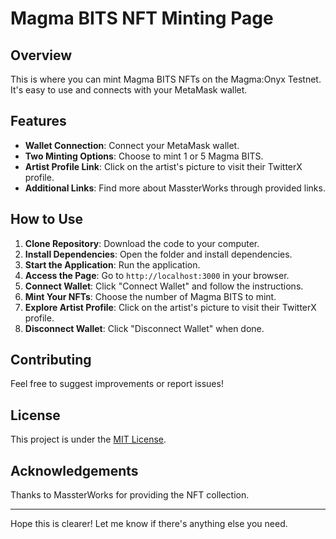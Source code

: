 # Magma BITS NFT Minting Page

## Overview

This is where you can mint Magma BITS NFTs on the Magma:Onyx Testnet. It's easy to use and connects with your MetaMask wallet.

## Features

- **Wallet Connection**: Connect your MetaMask wallet.
- **Two Minting Options**: Choose to mint 1 or 5 Magma BITS.
- **Artist Profile Link**: Click on the artist's picture to visit their TwitterX profile.
- **Additional Links**: Find more about MassterWorks through provided links.

## How to Use

1. **Clone Repository**: Download the code to your computer.
2. **Install Dependencies**: Open the folder and install dependencies.
3. **Start the Application**: Run the application.
4. **Access the Page**: Go to `http://localhost:3000` in your browser.
5. **Connect Wallet**: Click "Connect Wallet" and follow the instructions.
6. **Mint Your NFTs**: Choose the number of Magma BITS to mint.
7. **Explore Artist Profile**: Click on the artist's picture to visit their TwitterX profile.
8. **Disconnect Wallet**: Click "Disconnect Wallet" when done.

## Contributing

Feel free to suggest improvements or report issues!

## License

This project is under the [MIT License](LICENSE).

## Acknowledgements

Thanks to MassterWorks for providing the NFT collection.

---

Hope this is clearer! Let me know if there's anything else you need.
